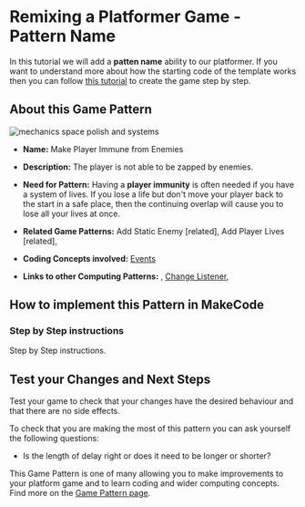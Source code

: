 # Remixing a Platformer Game - Pattern Name

In this tutorial we will add a **patten name** ability to our platformer.
If you want to understand more about how the starting code of the template works then you can follow [this tutorial](https://arcade.makecode.com/beta#tutorial:https://github.com/mickfuzz/makecode-platformer-101)
 to create the game step by step.

## About this Game Pattern

![mechanics space polish and systems](https://raw.githubusercontent.com/mickfuzz/makecode-platformer-101/master/images/patterns/gameMechanics_more_levels.jpg)

* **Name:** Make Player Immune from Enemies

* **Description:** The player is not able to be zapped by enemies.

* **Need for Pattern:** Having a **player immunity** is often needed if you have a system of lives. If you lose a life
but don't move your player back to the start in a safe place, then the continuing overlap will cause you to lose all your
lives at once. 

* **Related Game Patterns:** Add Static Enemy [related], Add Player Lives [related],

* **Coding Concepts involved:** [Events](learningDimensions#events)

* **Links to other Computing Patterns:** , [Change Listener](learningDimensions#change-listener), 

## How to implement this Pattern in MakeCode

### Step by Step instructions

Step by Step instructions.

## Test your Changes and Next Steps

Test your game to check that your changes have the desired behaviour and that there are no side effects. 

To check that you are making the most of this pattern you can ask yourself the following questions:

* Is the length of delay right or does it need to be longer or shorter? 

This Game Pattern is one of many allowing you to make improvements to your platform game and to learn coding and wider computing concepts. 
Find more on the [Game Pattern page](gamePatterns.md). 
         
